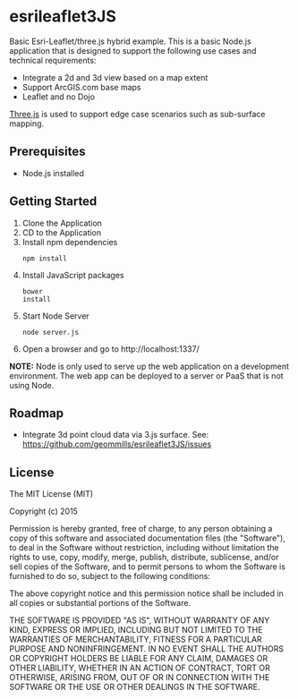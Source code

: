 # esrileaflet3JS

Basic Esri-Leaflet/three.js hybrid example.  This is a basic Node.js application that is designed to support the following use cases and technical requirements:

* Integrate a 2d and 3d view based on a map extent
* Support ArcGIS.com base maps
* Leaflet and no Dojo

[Three.js](http://threejs.org) is used to support edge case scenarios such as sub-surface mapping.

## Prerequisites

* Node.js installed

## Getting Started

1.  Clone the Application
2.  CD to the Application
3.  Install npm dependencies<br><pre><code>npm install</code></pre>
4.  Install JavaScript packages<br><pre><code>bower install</code></pre>
5.  Start Node Server<br><pre><code>node server.js</code></pre>
6.  Open a browser and go to http://localhost:1337/

<b>NOTE:</b>  Node is only used to serve up the web application on a development environment.  The web app can be deployed to a server or PaaS that is not using Node.

## Roadmap

* Integrate 3d point cloud data via 3.js surface.  See: https://github.com/geommills/esrileaflet3JS/issues


## License

The MIT License (MIT)

Copyright (c) 2015

Permission is hereby granted, free of charge, to any person obtaining a copy
of this software and associated documentation files (the "Software"), to deal
in the Software without restriction, including without limitation the rights
to use, copy, modify, merge, publish, distribute, sublicense, and/or sell
copies of the Software, and to permit persons to whom the Software is
furnished to do so, subject to the following conditions:

The above copyright notice and this permission notice shall be included in all
copies or substantial portions of the Software.

THE SOFTWARE IS PROVIDED "AS IS", WITHOUT WARRANTY OF ANY KIND, EXPRESS OR
IMPLIED, INCLUDING BUT NOT LIMITED TO THE WARRANTIES OF MERCHANTABILITY,
FITNESS FOR A PARTICULAR PURPOSE AND NONINFRINGEMENT. IN NO EVENT SHALL THE
AUTHORS OR COPYRIGHT HOLDERS BE LIABLE FOR ANY CLAIM, DAMAGES OR OTHER
LIABILITY, WHETHER IN AN ACTION OF CONTRACT, TORT OR OTHERWISE, ARISING FROM,
OUT OF OR IN CONNECTION WITH THE SOFTWARE OR THE USE OR OTHER DEALINGS IN THE
SOFTWARE.
